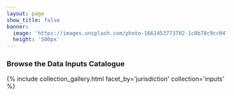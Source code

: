 ```yaml
---
layout: page
show_title: false
banner:
  image: 'https://images.unsplash.com/photo-1661453773702-1c0b78c9cc04?ixlib=rb-4.0.3&ixid=MnwxMjA3fDB8MHxwaG90by1wYWdlfHx8fGVufDB8fHx8&auto=format&fit=crop&w=1524&q=80'
  height: '500px'
---
```


### Browse the Data Inputs Catalogue

{% include collection_gallery.html facet_by='jurisdiction' collection='inputs' %}
